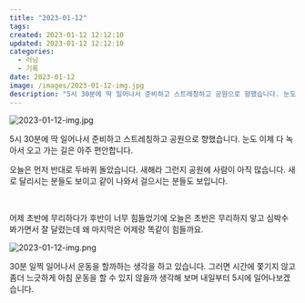 ```yaml
---
title: "2023-01-12"
tags:
created: 2023-01-12 12:12:10
updated: 2023-01-12 12:12:10
categories:
  - 러닝
  - 기록
date: 2023-01-12
image: /images/2023-01-12-img.jpg
description: "5시 30분에 딱 일어나서 준비하고 스트레칭하고 공원으로 향했습니다. 눈도 이제 다 녹아서 오고 가는 길은 아주 편안합니다. 오늘은 먼저 반대로 두바퀴 돌았습니다. 새해라 그런지 공원에 사람이 아직 많습니다. 새로 달리시는 분들도 보이고 같이 나와서 걸으시는 분들도 보입니다. 어제 초반"
---
```


![2023-01-12-img.jpg](/images/2023-01-12-img.jpg)
 
 

5시 30분에 딱 일어나서 준비하고 스트레칭하고 공원으로 향했습니다. 눈도 이제 다 녹아서 오고 가는 길은 아주 편안합니다.

오늘은 먼저 반대로 두바퀴 돌았습니다. 새해라 그런지 공원에 사람이 아직 많습니다. 새로 달리시는 분들도 보이고 같이 나와서 걸으시는 분들도 보입니다.

 

어제 초반에 무리하다가 후반이 너무 힘들었기에 오늘은 초반은 무리하지 앟고 심박수 봐가면서 잘 달렸는데 왜 마지막은 어제랑 똑같이 힘들까요.

 
 ![2023-01-12-img.png](/images/2023-01-12-img.png)
 
 

30분 일찍 일어나서 운동을 할까하는 생각을 하고 있습니다. 그러면 시간에 쫓기지 않고 좀더 느긋하게 아침 운동을 할 수 있지 않을까 생각해 보며 내일부터 5시에 일어나보겠습니다.
